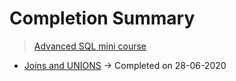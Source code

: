 # Completion Summary

> [Advanced SQL mini course](https://www.kaggle.com/learn/advanced-sql)
 
* [Joins and UNIONS](https://www.kaggle.com/alexisbcook/joins-and-unions) -> Completed on 28-06-2020

